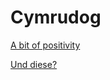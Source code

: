 # Cymrudog

[A bit of positivity](/posts/2022-11-11-positivity-in-unlikely-situations.md)

[Und diese?](/posts/2023-01-06-noch-einmal-mehr.md)
